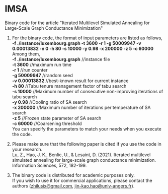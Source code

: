 # IMSA
Binary code for the article "Iterated Multilevel Simulated Annealing for Large-Scale Graph Conductance Minimization"

1. For the binary code, the format of input parameters are listed as follows,      
   **-f ./instance/luxembourg.graph -t 3600 -r 1 -g 50009947 -v 0.00013832 -n 0 -h 80 -s 10000 -y 0.98 -x 200000 -z 5 -c 60000**    
   Among them,   
   **-f ./instance/luxembourg.graph** //instance file  
   **-t 3600**                        //maximum run time  
   **-r 1**                           //run counter  
   **-g 50009947**                    //random seed  
   **-v 0.00013832**                  //best-known result for current instance  
   **-h 80**                          //Tabu tenure management factor of tabu search  
   **-s 10000**                       //Maximum number of consecutive non-improving iterations of tabu search  
   **-y 0.98**                        //Cooling ratio of SA search  
   **-x 200000**                      //Maximum number of iterations per temperature of SA search  
   **-z 5**                           //Frozen state parameter of SA search  
   **-c 60000**                       //Coarsening threshold  
  You can specify the parameters to match your needs when you execute the code.
  
2. Please make sure that the following paper is cited if you use the code in your research.    
   Lu, Z., Hao, J. K., Benlic, U., & Lesaint, D. (2021). Iterated multilevel simulated annealing for large-scale graph conductance minimization. Information Sciences, 572, 182-199.

3. The binary code is distributed for academic purposes only.    
   If you wish to use it for commercial applications, please contact the authors (zhilusix@gmail.com, jin-kao.hao@univ-angers.fr).

